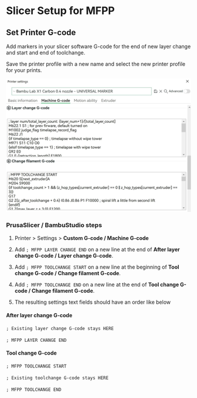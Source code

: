 # Slicer Setup for MFPP

## Set Printer G-code

Add markers in your slicer software G-code for the end of new layer change and start and end of toolchange. 

Save the printer profile with a new name and select the new printer profile for your prints.

![mfpp slicer setup](assets/bambustudio-printer-settings.jpg)

### PrusaSlicer / BambuStudio steps

1. Printer > Settings > **Custom G-code / Machine G-code**

2. Add `; MFPP LAYER CHANGE END` on a new line at the end of **After layer change G-code / Layer change G-code**.

3. Add `; MFPP TOOLCHANGE START`  on a new line at the beginning of **Tool change G-code / Change filament G-code**.

4. Add `; MFPP TOOLCHANGE END`  on a new line at the end of **Tool change G-code / Change filament G-code**.

5. The resulting settings text fields should have an order like below

#### After layer change G-code

```gcode
; Existing layer change G-code stays HERE

; MFPP LAYER CHANGE END
```

#### Tool change G-code

```gcode
; MFPP TOOLCHANGE START

; Existing toolchange G-code stays HERE

; MFPP TOOLCHANGE END
```